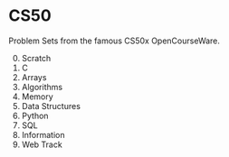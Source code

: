 # CS50

Problem Sets from the famous CS50x OpenCourseWare.

0. Scratch
1. C
2. Arrays
3. Algorithms
4. Memory
5. Data Structures
6. Python
7. SQL
8. Information
9. Web Track
